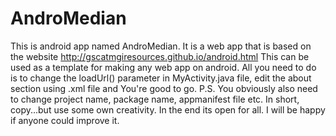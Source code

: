 AndroMedian
===========

This is android app named AndroMedian. It is a web app that is based on the website http://gscatmgiresources.github.io/android.html
This can be used as a template for making any web app on android. All you need to do is to change the loadUrl() parameter in MyActivity.java file, edit the about section using .xml file and You're good to go. 
P.S. You obviously also need to change project name, package name, appmanifest file etc. In short, copy...but use some own creativity.
In the end its open for all. I will be happy if anyone could improve it. 
